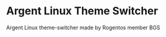 Argent Linux Theme Switcher
===========================

Argent Linux theme-switcher made by Rogentos member BGS

